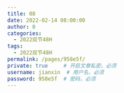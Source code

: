 ```yaml
---
title: 08
date: 2022-02-14 08:00:00
author: 0
categories: 
  - 2022双节48H
tags: 
  - 2022双节48H
permalink: /pages/958e5f/
private: true     # 开启文章私密，必须
username: jianxin  # 用户名，必须
password: 958e5f  # 密码，必须
---
```


